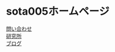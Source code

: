 <DOCTYPE html>
<head>
  <link rel='stylesheet' href='style.css' type='text/css'>
</head>
<body>
<h1>sota005ホームページ</h1>
<a href="https://mail.google.com/mail/?view=cm&to=sotanic005@gmail.com&su=HPからの問い合わせ">問い合わせ</a>
<br>
<a href="https://soutanic.github.io/sotanic.github.io/">研究所</a>
<br>
<a href="https://soutanic005.blogspot.com/">ブログ</a>
</body>
